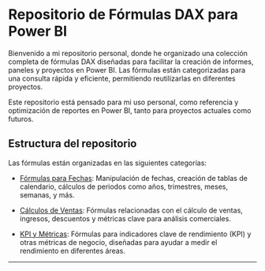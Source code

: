 # Repositorio de Fórmulas DAX para Power BI

Bienvenido a mi repositorio personal, donde he organizado una colección completa de fórmulas DAX diseñadas para facilitar la creación de informes, paneles y proyectos en Power BI. Las fórmulas están categorizadas para una consulta rápida y eficiente, permitiendo reutilizarlas en diferentes proyectos.

Este repositorio está pensado para mi uso personal, como referencia y optimización de reportes en Power BI, tanto para proyectos actuales como futuros.

## Estructura del repositorio

Las fórmulas están organizadas en las siguientes categorías:

- [Fórmulas para Fechas](fechas.md): Manipulación de fechas, creación de tablas de calendario, cálculos de periodos como años, trimestres, meses, semanas, y más.
  
- [Cálculos de Ventas](ventas.md): Fórmulas relacionadas con el cálculo de ventas, ingresos, descuentos y métricas clave para análisis comerciales.
  
- [KPI y Métricas](kpis.md): Fórmulas para indicadores clave de rendimiento (KPI) y otras métricas de negocio, diseñadas para ayudar a medir el rendimiento en diferentes áreas.

---



